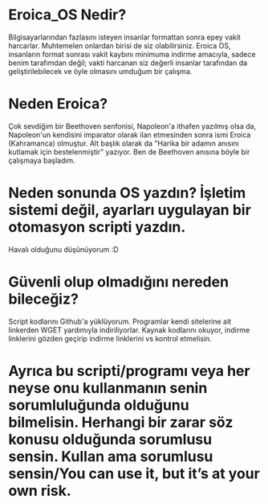 # Eroica_OS Nedir?
Bilgisayarlarından fazlasını isteyen insanlar formattan sonra epey vakit harcarlar. Muhtemelen onlardan birisi de siz olabilirsiniz. Eroica OS, insanların format sonrası vakit kaybını minimuma indirme amacıyla, sadece benim tarafımdan değil; vakti harcanan siz değerli insanlar tarafından da geliştirilebilecek ve öyle olmasını umduğum bir çalışma.

# Neden Eroica?
Çok sevdiğim bir Beethoven senfonisi, Napoleon'a ithafen yazılmış olsa da, Napoleon'un kendisini imparator olarak ilan etmesinden sonra ismi Eroica (Kahramanca) olmuştur. Alt başlık olarak da "Harika bir adamın anısını kutlamak için bestelenmiştir" yazıyor. Ben de Beethoven anısına böyle bir çalışmaya başladım.

# Neden sonunda OS yazdın? İşletim sistemi değil, ayarları uygulayan bir otomasyon scripti yazdın.
Havalı olduğunu düşünüyorum :D

# Güvenli olup olmadığını nereden bileceğiz?
Script kodlarını Github'a yüklüyorum. Programlar kendi sitelerine ait linkerden WGET yardımıyla indiriliyorlar. Kaynak kodlarını okuyor, indirme linklerini gözden geçirip indirme linklerini vs kontrol etmelisin. 

# Ayrıca bu scripti/programı veya her neyse onu kullanmanın senin sorumluluğunda olduğunu bilmelisin. Herhangi bir zarar söz konusu olduğunda sorumlusu sensin. Kullan ama sorumlusu sensin/You can use it, but it’s at your own risk.
